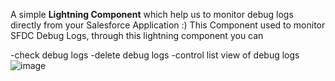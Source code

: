 A simple **Lightning Component** which help us to monitor debug logs directly from your Salesforce Application :)
This Component used to monitor SFDC Debug Logs, through this lightning component you can

-check debug logs
-delete debug logs
-control list view of debug logs
![image](https://github.com/choudharysagar/SFDC_DebugLogsChecker/assets/113885681/e672fdd4-3b33-4a73-b48a-f844e965dee5)
